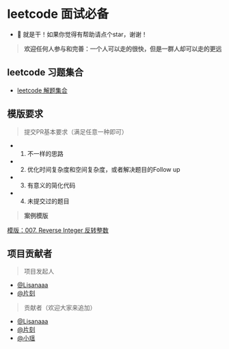 # leetcode 面试必备
 - 💪 就是干！如果你觉得有帮助请点个star，谢谢！

> **欢迎任何人参与和完善：一个人可以走的很快，但是一群人却可以走的更远**

## leetcode 习题集合

* [leetcode 解题集合](https://github.com/apachecn/LeetCode/tree/master/docs/Leetcode_Solutions)


## 模版要求

> 提交PR基本要求（满足任意一种即可）

* 1. 不一样的思路
* 2. 优化时间复杂度和空间复杂度，或者解决题目的Follow up
* 3. 有意义的简化代码
* 4. 未提交过的题目

> **案例模版**

[模版：007. Reverse Integer 反转整数](https://github.com/apachecn/LeetCode/tree/master/docs/Leetcode_Solutions/007._Reverse_Integer.md)


## 项目贡献者

> 项目发起人

* [@Lisanaaa](https://github.com/Lisanaaa)
* [@片刻](https://github.com/jiangzhonglian)

> 贡献者（欢迎大家来追加）

* [@Lisanaaa](https://github.com/Lisanaaa)
* [@片刻](https://github.com/jiangzhonglian)
* [@小瑶](https://github.com/chenyyx)

